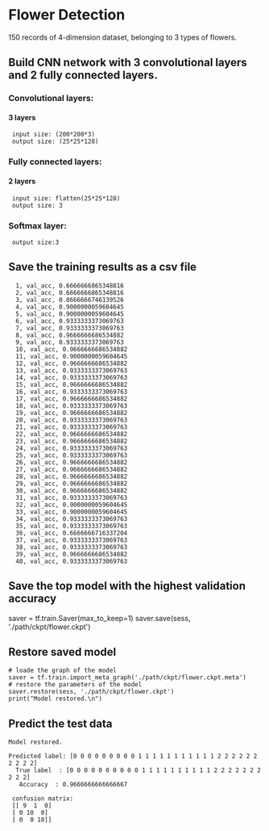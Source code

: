 # Flower Detection
150 records of 4-dimension dataset, belonging to 3 types of flowers.
## Build CNN network with 3 convolutional layers and 2 fully connected layers.
### Convolutional layers:
#### 3 layers
     input size: (200*200*3)
     output size: (25*25*128)
### Fully connected layers:
#### 2 layers
     input size: flatten(25*25*128)
     output size: 3
### Softmax layer:
     output size:3
     
## Save the training results as a csv file
      1, val_acc, 0.6666666865348816
      2, val_acc, 0.6666666865348816
      3, val_acc, 0.8666666746139526
      4, val_acc, 0.9000000059604645
      5, val_acc, 0.9000000059604645
      6, val_acc, 0.9333333373069763
      7, val_acc, 0.9333333373069763
      8, val_acc, 0.9666666686534882
      9, val_acc, 0.9333333373069763
      10, val_acc, 0.9666666686534882
      11, val_acc, 0.9000000059604645
      12, val_acc, 0.9666666686534882
      13, val_acc, 0.9333333373069763
      14, val_acc, 0.9333333373069763
      15, val_acc, 0.9666666686534882
      16, val_acc, 0.9333333373069763
      17, val_acc, 0.9666666686534882
      18, val_acc, 0.9333333373069763
      19, val_acc, 0.9666666686534882
      20, val_acc, 0.9333333373069763
      21, val_acc, 0.9333333373069763
      22, val_acc, 0.9666666686534882
      23, val_acc, 0.9666666686534882
      24, val_acc, 0.9333333373069763
      25, val_acc, 0.9333333373069763
      26, val_acc, 0.9666666686534882
      27, val_acc, 0.9666666686534882
      28, val_acc, 0.9666666686534882
      29, val_acc, 0.9666666686534882
      30, val_acc, 0.9666666686534882
      31, val_acc, 0.9333333373069763
      32, val_acc, 0.9000000059604645
      33, val_acc, 0.9000000059604645
      34, val_acc, 0.9333333373069763
      35, val_acc, 0.9333333373069763
      36, val_acc, 0.6666666716337204
      37, val_acc, 0.9333333373069763
      38, val_acc, 0.9333333373069763
      39, val_acc, 0.9666666686534882
      40, val_acc, 0.9333333373069763

## Save the top model with the highest validation accuracy
saver = tf.train.Saver(max_to_keep=1)
saver.save(sess, './path/ckpt/flower.ckpt')

## Restore saved model
    # loade the graph of the model
    saver = tf.train.import_meta_graph('./path/ckpt/flower.ckpt.meta')
    # restore the parameters of the model
    saver.restore(sess, './path/ckpt/flower.ckpt')
    print("Model restored.\n")
    
## Predict the test data
    Model restored.

    Predicted label: [0 0 0 0 0 0 0 0 0 1 1 1 1 1 1 1 1 1 1 1 2 2 2 2 2 2 2 2 2 2]
      True label  : [0 0 0 0 0 0 0 0 0 0 1 1 1 1 1 1 1 1 1 1 2 2 2 2 2 2 2 2 2 2]
       Accuracy  : 0.9666666666666667

     confusion matrix:
     [[ 9  1  0]
     [ 0 10  0]
     [ 0  0 10]]

  
  
  
  
